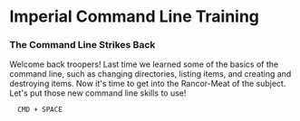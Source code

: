 # Imperial Command Line Training

<!-- ![alt text](http://img.lum.dolimg.com/v1/images/Darth-Vader_6bda9114.jpeg?region=0%2C23%2C1400%2C785&width=768) -->

### The Command Line Strikes Back

Welcome back troopers! Last time we learned some of the basics of the command line, such as changing directories, listing items, and creating and destroying items. Now it's time to get into the Rancor-Meat of the subject. Let's put those new command line skills to use!

      CMD + SPACE
